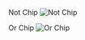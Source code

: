 Not Chip
![Not Chip](https://github.com/Dhanarooban1/nand2tetris-Part1/assets/146908898/35ed9629-70f1-439c-a133-2dc0efdf7045)

Or Chip
![Or Chip](https://github.com/Dhanarooban1/nand2tetris-Part1/assets/146908898/94b95ba9-a33e-4e1e-9e98-c5df249d3b01)
